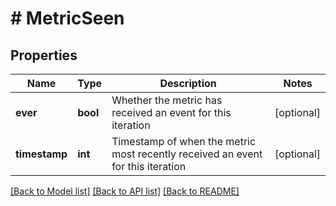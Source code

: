 # # MetricSeen

## Properties

Name | Type | Description | Notes
------------ | ------------- | ------------- | -------------
**ever** | **bool** | Whether the metric has received an event for this iteration | [optional]
**timestamp** | **int** | Timestamp of when the metric most recently received an event for this iteration | [optional]

[[Back to Model list]](../../README.md#models) [[Back to API list]](../../README.md#endpoints) [[Back to README]](../../README.md)
